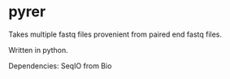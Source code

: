pyrer
=====

Takes multiple fastq files provenient from paired end fastq files.

Written in python.

Dependencies:
  SeqIO from Bio
